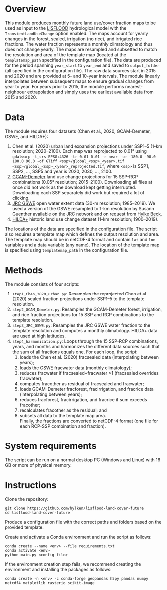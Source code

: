 ﻿# Overview

This module produces monthly future land use/cover fraction maps to be used as input to the [LISFLOOD](https://github.com/ec-jrc/lisflood-code) hydrological model with the `TransientLandUseChange` option enabled. The maps account for yearly changes in the forest, sealed, irrigation (no rice), and irrigated rice fractions. The water fraction represents a monthly climatology and thus does not change yearly. The maps are resampled and subsetted to match the resolution and area of the template map (located at the `templatemap_path` specified in the configuration file).  The data are produced for the period spanning `year_start` to `year_end` and saved to `output_folder` (all specified in the configuration file). The raw data sources start in 2015 and 2020 and are provided at 5- and 10-year intervals. The module linearly interpolates between subsequent maps to ensure gradual changes from year to year. For years prior to 2015, the module performs nearest-neighbour extrapolation and simply uses the earliest available data from 2015 and 2020.

# Data

The module requires four datasets (Chen et al., 2020, GCAM-Demeter, GSWE, and HILDA+):
1. [Chen et al. (2020)](https://doi.org/10.1594/PANGAEA.905890) urban land expansion projections under SSP1–5 (1-km resolution; 2020–2100). Each map was reprojected to 0.01° using `gdalwarp -t_srs EPSG:4326 -tr 0.01 0.01 -r near -te -180.0 -90.0 180.0 90.0 -of GTiff <ssp>/global_<ssp>_<year>.tif <ssp>/global_<ssp>_<year>_reprojected.tif`, where `<ssp>` is SSP1, SSP2, ..., SSP5 and year is 2020, 2030, ..., 2100.
1. [GCAM-Demeter](https://dx.doi.org/10.25584/data.2020-04.1190/1615771) land use change projections for 15 SSP-RCP combinations (0.05° resolution; 2015–2100). Downloading all files at once did not work as the download kept getting interrupted. Downloading each SSP separately did work but required a lot of clicking.
1. [JRC GSWE](https://doi.org/10.1038/nature20584) open water extent data (30-m resolution; 1985–2019). We used a version of the GSWE resampled to 1-km resolution by Susann Guenther available on the JRC network and on request from [Hylke Beck](mailto:hylke.beck@gmail.com).
1. [HILDA+](https://doi.org/10.1594/PANGAEA.921846) historic land use change dataset (1-km resolution; 1900–2019).

The locations of the data are specified in the configuration file. The script also requires a template map which defines the output resolution and area. The template map should be in netCDF-4 format and contain `lat` and `lon` variables and a data variable (any name). The location of the template map is specified using `templatemap_path` in the configuration file.

# Methods

The module consists of four scripts: 
1. `step1_Chen_2020_urban.py`: Resamples the reprojected Chen et al. (2020) sealed fraction projections under SSP1–5 to the template resolution.
1. `step2_GCAM_Demeter.py`: Resamples the GCAM-Demeter forest, irrigation, and rice fraction projections for 15 SSP and RCP combinations to the template resolution.
1. `step3_JRC_GSWE.py`: Resamples the JRC GSWE water fraction to the template resolution and computes a monthly climatology. HILDA+ data are used at high latitudes.
1. `step4_harmonization.py`: Loops through the 15 SSP-RCP combinations, years, and months and harmonizes the different data sources such that the sum of all fractions equals one. For each loop, the script:
	1. loads the Chen et al. (2020) fracsealed data (interpolating between years);
	1. loads the GSWE fracwater data (monthly climatology);
	1. reduces fracwater if fracsealed+fracwater >1 (fracsealed overrides fracwater);
	1. computes fracother as residual of fracsealed and fracwater;
	1. loads GCAM-Demeter fracforest, fracirrigation, and fracrice data (interpolating between years);
	1. reduces fracforest, fracirrigation, and fracrice if sum exceeds fracother;
	1. recalculates fracother as the residual; and
	1. subsets all data to the template map area.	
	Finally, the fractions are converted to netCDF-4 format (one file for each RCP-SSP combination and fraction).

# System requirements

The script can be run on a normal desktop PC (Windows and Linux) with 16 GB or more of physical memory.

# Instructions

Clone the repository:
```
git clone https://github.com/hylken/lisflood-land-cover-future
cd lisflood-land-cover-future
```
Produce a configuration file with the correct paths and folders based on the provided template. 

Create and activate a Conda environment and run the script as follows:
```
conda create --name <env> --file requirements.txt
conda activate <env>
python main.py <config file>
```
If the environment creation step fails, we recommend creating the environment and installing the packages as follows:
```
conda create -n <env> -c conda-forge geopandas h5py pandas numpy netcdf4 matplotlib rasterio scikit-image
```